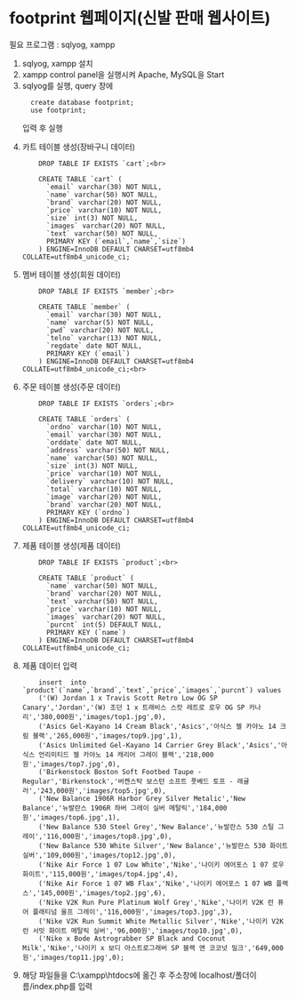 <h1>footprint 웹페이지(신발 판매 웹사이트)</h1>

필요 프로그램 : sqlyog, xampp

<ol>
  <li>sqlyog, xampp 설치</li>
  <li>xampp control panel을 실행시켜 Apache, MySQL을 Start</li>
  <li>
    sqlyog를 실행, query 창에
    
      create database footprint;
      use footprint;
      
  입력 후 실행
  </li>
  <li>
    <div>
      <p>카트 테이블 생성(장바구니 데이터)</p>

        DROP TABLE IF EXISTS `cart`;<br>
    
        CREATE TABLE `cart` (
          `email` varchar(30) NOT NULL,
          `name` varchar(50) NOT NULL,
          `brand` varchar(20) NOT NULL,
          `price` varchar(10) NOT NULL,
          `size` int(3) NOT NULL,
          `images` varchar(20) NOT NULL,
          `text` varchar(50) NOT NULL,
          PRIMARY KEY (`email`,`name`,`size`)
        ) ENGINE=InnoDB DEFAULT CHARSET=utf8mb4 COLLATE=utf8mb4_unicode_ci;
        
  </div>
  </li>
  <li>
    <div>
      <p>멤버 테이블 생성(회원 데이터)</p>
      
        DROP TABLE IF EXISTS `member`;<br>
    
        CREATE TABLE `member` (
          `email` varchar(30) NOT NULL,
          `name` varchar(5) NOT NULL,
          `pwd` varchar(20) NOT NULL,
          `telno` varchar(13) NOT NULL,
          `regdate` date NOT NULL,
          PRIMARY KEY (`email`)
        ) ENGINE=InnoDB DEFAULT CHARSET=utf8mb4 COLLATE=utf8mb4_unicode_ci;<br>
  </div>
  </li>
  <li>
    <div>
      <p>주문 테이블 생성(주문 데이터)</p>
      
        DROP TABLE IF EXISTS `orders`;<br>
    
        CREATE TABLE `orders` (
          `ordno` varchar(10) NOT NULL,
          `email` varchar(30) NOT NULL,
          `orddate` date NOT NULL,
          `address` varchar(50) NOT NULL,
          `name` varchar(50) NOT NULL,
          `size` int(3) NOT NULL,
          `price` varchar(10) NOT NULL,
          `delivery` varchar(10) NOT NULL,
          `total` varchar(10) NOT NULL,
          `image` varchar(20) NOT NULL,
          `brand` varchar(20) NOT NULL,
          PRIMARY KEY (`ordno`)
        ) ENGINE=InnoDB DEFAULT CHARSET=utf8mb4 COLLATE=utf8mb4_unicode_ci;
  </div>
  </li>
  <li>
    <div>
      <p>제품 테이블 생성(제품 데이터)</p>
      
        DROP TABLE IF EXISTS `product`;<br>
  
        CREATE TABLE `product` (
          `name` varchar(50) NOT NULL,
          `brand` varchar(20) NOT NULL,
          `text` varchar(50) NOT NULL,
          `price` varchar(10) NOT NULL,
          `images` varchar(20) NOT NULL,
          `purcnt` int(5) DEFAULT NULL,
          PRIMARY KEY (`name`)
        ) ENGINE=InnoDB DEFAULT CHARSET=utf8mb4 COLLATE=utf8mb4_unicode_ci;
  </div>
</li>
<li>
  <div>
      <p>제품 데이터 입력</p>
    
        insert  into `product`(`name`,`brand`,`text`,`price`,`images`,`purcnt`) values 
        ('(W) Jordan 1 x Travis Scott Retro Low OG SP Canary','Jordan','(W) 조던 1 x 트래비스 스캇 레트로 로우 OG SP 카나리','380,000원','images/top1.jpg',0),
        ('Asics Gel-Kayano 14 Cream Black','Asics','아식스 젤 카야노 14 크림 블랙','265,000원','images/top9.jpg',1),
        ('Asics Unlimited Gel-Kayano 14 Carrier Grey Black','Asics','아식스 언리미티드 젤 카야노 14 캐리어 그레이 블랙','218,000원','images/top7.jpg',0),
        ('Birkenstock Boston Soft Footbed Taupe - Regular','Birkenstock','버켄스탁 보스턴 소프트 풋베드 토프 - 레귤러','243,000원','images/top5.jpg',0),
        ('New Balance 1906R Harbor Grey Silver Metalic','New Balance','뉴발란스 1906R 하버 그레이 실버 메탈릭','184,000원','images/top6.jpg',1),
        ('New Balance 530 Steel Grey','New Balance','뉴발란스 530 스틸 그레이','116,000원','images/top8.jpg',0),
        ('New Balance 530 White Silver','New Balance','뉴발란스 530 화이트 실버','109,000원','images/top12.jpg',0),
        ('Nike Air Force 1 07 Low White','Nike','나이키 에어포스 1 07 로우 화이트','115,000원','images/top4.jpg',4),
        ('Nike Air Force 1 07 WB Flax','Nike','나이키 에어포스 1 07 WB 플랙스','145,000원','images/top2.jpg',6),
        ('Nike V2K Run Pure Platinum Wolf Grey','Nike','나이키 V2K 런 퓨어 플래티넘 울프 그레이','116,000원','images/top3.jpg',3),
        ('Nike V2K Run Summit White Metallic Silver','Nike','나이키 V2K 런 서밋 화이트 메탈릭 실버','96,000원','images/top10.jpg',0),
        ('Nike x Bode Astrograbber SP Black and Coconut Milk','Nike','나이키 x 보디 아스트로그래버 SP 블랙 앤 코코넛 밀크','649,000원','images/top11.jpg',0);
  </div>
  </li>
  <li>해당 파일들을 C:\xampp\htdocs에 옮긴 후 주소창에 localhost/폴더이름/index.php를 입력</li>
</ol>
